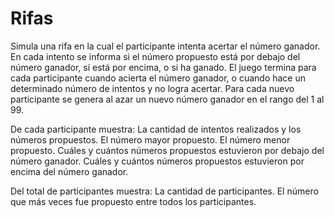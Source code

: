 # Rifas

Simula una rifa en la cual el participante intenta acertar el número ganador. En cada intento se informa si el número propuesto está por debajo del número ganador, sí está por encima, o si ha ganado. El juego termina para cada participante cuando acierta el número ganador, o cuando hace un determinado número de intentos y no logra acertar. Para cada nuevo participante se genera al azar un nuevo número ganador en el rango del 1 al 99.

De cada participante muestra:
    La cantidad de intentos realizados y los números propuestos.
    El número mayor propuesto.
    El número menor propuesto.
    Cuáles y cuántos números propuestos estuvieron por debajo del número ganador.
    Cuáles y cuántos números propuestos estuvieron por encima del número ganador.

Del total de participantes muestra:
    La cantidad de participantes.
    El número que más veces fue propuesto entre todos los participantes.
